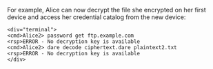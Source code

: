 
For example, Alice can now decrypt the file she encrypted on her first device and access her 
credential catalog from the new device:


~~~~
<div="terminal">
<cmd>Alice2> password get ftp.example.com
<rsp>ERROR - No decryption key is available
<cmd>Alice2> dare decode ciphertext.dare plaintext2.txt
<rsp>ERROR - No decryption key is available
</div>
~~~~



